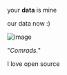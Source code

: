 <!-- ![Silicon27's GitHub stats](https://github-readme-stats.vercel.app/api?username=Silicon27&show_icons=true&theme=tokyonight) -->
<!-- ![Top Langs](https://github-readme-stats.vercel.app/api/top-langs/?username=silicon27&layout=compact) -->

your **data** is mine


























our data now :)

![image](https://github.com/user-attachments/assets/e5fb3fea-7eba-43b3-bf52-bc3c63fa1095)



"*Comrads.*"


I love open source
